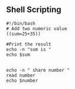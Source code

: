 
## Shell Scripting

```shell
#!/bin/bash
# Add two numeric value
((sum=25+35))

#Print the result
echo -n "sum is "
echo $sum


echo -n " share number "
read number
echo $number




```
